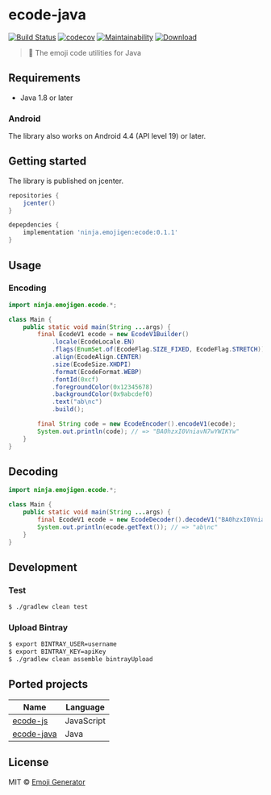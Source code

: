 # ecode-java
[![Build Status](https://travis-ci.com/emoji-gen/ecode-java.svg?branch=master)](https://travis-ci.com/emoji-gen/ecode-java)
[![codecov](https://codecov.io/gh/emoji-gen/ecode-java/branch/master/graph/badge.svg)](https://codecov.io/gh/emoji-gen/ecode-java)
[![Maintainability](https://api.codeclimate.com/v1/badges/4d68b7f773c84b4f04a9/maintainability)](https://codeclimate.com/github/emoji-gen/ecode-java/maintainability)
[![Download](https://api.bintray.com/packages/pinemz/maven/ecode/images/download.svg)](https://bintray.com/pinemz/maven/ecode)

> :musical_score: The emoji code utilities for Java

## Requirements
- Java 1.8 or later

### Android
The library also works on Android 4.4 (API level 19) or later.

## Getting started
The library is published on jcenter.

```gradle
repositories {
    jcenter()
}

depepdencies {
    implementation 'ninja.emojigen:ecode:0.1.1'
}
```

## Usage
### Encoding

```java
import ninja.emojigen.ecode.*;

class Main {
    public static void main(String ...args) {
        final EcodeV1 ecode = new EcodeV1Builder()
            .locale(EcodeLocale.EN)
            .flags(EnumSet.of(EcodeFlag.SIZE_FIXED, EcodeFlag.STRETCH))
            .align(EcodeAlign.CENTER)
            .size(EcodeSize.XHDPI)
            .format(EcodeFormat.WEBP)
            .fontId(0xcf)
            .foregroundColor(0x12345678)
            .backgroundColor(0x9abcdef0)
            .text("ab\nc")
            .build();

        final String code = new EcodeEncoder().encodeV1(ecode);
        System.out.println(code); // => "BA0hzxI0VniavN7wYWIKYw"
    }
}
```

## Decoding

```java
import ninja.emojigen.ecode.*;

class Main {
    public static void main(String ...args) {
        final EcodeV1 ecode = new EcodeDecoder().decodeV1("BA0hzxI0VniavN7wYWIKYw");
        System.out.println(ecode.getText()); // => "ab\nc"
    }
}
```

## Development
### Test

```bash
$ ./gradlew clean test
```

### Upload Bintray

```bash
$ export BINTRAY_USER=username
$ export BINTRAY_KEY=apiKey
$ ./gradlew clean assemble bintrayUpload
```

## Ported projects

|Name|Language|
|----|--------|
|[ecode-js](https://github.com/emoji-gen/ecode-js)|JavaScript|
|[ecode-java](https://github.com/emoji-gen/ecode-java)|Java|

## License
MIT &copy; [Emoji Generator](https://emoji-gen.ninja)
